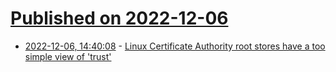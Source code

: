 # [Published on 2022-12-06](index.md)

* [2022-12-06, 14:40:08](https://lobste.rs/s/yf6bbc/linux_certificate_authority_root_stores) - [Linux Certificate Authority root stores have a too simple view of 'trust'](https://utcc.utoronto.ca/~cks/space/blog/linux/CARootStoreTrustProblem)

